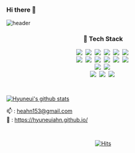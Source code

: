 ### Hi there 👋


![header](https://capsule-render.vercel.app/api?type=soft&color=auto&height=150&section=header&text=Hyuneui_Ahn&fontSize=70&animation=twinkling)

<h3 align="center">🔭 Tech Stack </h3>


<p align="center">
  <img src="https://img.shields.io/badge/Javascript-ffb13b?style=flat-square&logo=javascript&logoColor=white"/></a>&nbsp 
  <img src="https://img.shields.io/badge/Html5-E34F26?style=flat-square&logo=Html5&logoColor=white"/></a>&nbsp
  <img src="https://img.shields.io/badge/css-1572B6?style=flat-square&logo=css3&logoColor=white"/></a>&nbsp
  <img src="https://img.shields.io/badge/Vue-4FC08D?style=flat-square&logo=Vue.Js&logoColor=white"/></a>&nbsp 
  <img src="https://img.shields.io/badge/Quasar-1976D2?style=flat-square&logo=Quasar&logoColor=white"/></a>&nbsp 
  <img src="https://img.shields.io/badge/React-61DAFB?style=flat-square&logo=React&logoColor=white"/></a>&nbsp
  
  <br>
  <img src="https://img.shields.io/badge/Java-007396?style=flat-square&logo=Java&logoColor=white"/></a>&nbsp 
  <img src="https://img.shields.io/badge/SpringBoot-6DB33F?style=flat-square&logo=SpringBoot&logoColor=white"/></a>&nbsp 
  <img src="https://img.shields.io/badge/Spring-6DB32F?style=flat-square&logo=Spring&logoColor=white"/></a>&nbsp 
  <img src="https://img.shields.io/badge/Mssql-E85C33?style=flat-square&logo=MicrosoftSqlServer&logoColor=white"/></a>&nbsp 
  <img src="https://img.shields.io/badge/Oracle-F80000?style=flat-square&logo=Oracle&logoColor=white"/></a>&nbsp 
  <img src="https://img.shields.io/badge/Mysql-E6B91E?style=flat-square&logo=MySql&logoColor=white"/></a>&nbsp 
  
  <br>
  <img src="https://img.shields.io/badge/Docker-2496ED?style=flat-square&logo=Docker&logoColor=white"/></a>&nbsp 
  <img src="https://img.shields.io/badge/Redis-DC382D?style=flat-square&logo=Redis&logoColor=white"/></a>&nbsp 
  
  <br>
  <img src="https://img.shields.io/badge/Python-3766AB?style=flat-square&logo=Python&logoColor=white"/></a>&nbsp
  <img src="https://img.shields.io/badge/C++-00599C?style=flat-square&logo=C%2B%2B&logoColor=white"/></a>&nbsp 
  <img src="https://img.shields.io/badge/C-A8B9CC?style=flat-square&logo=C&logoColor=white"/></a>&nbsp 
  
</p>

<br>

[![Hyuneui's github stats](https://github-readme-stats.vercel.app/api?username=hyunEuiAhn&show_icons=true&theme=radical)](https://github.com/hyunEuiAhn/github-readme-stats) <br>


<!--
[![](https://raw.githubusercontent.com/gyoogle/Card/master/profile-summary-card-output/monokai/1-repos-per-language.svg)](https://github.com/gyoogle) [![](https://raw.githubusercontent.com/gyoogle/Card/master/profile-summary-card-output/monokai/2-most-commit-language.svg)](https://github.com/gyoogle)
[![](https://raw.githubusercontent.com/gyoogle/Card/master/profile-summary-card-output/monokai/3-stats.svg)](https://github.com/gyoogle) [![](https://raw.githubusercontent.com/gyoogle/Card/master/profile-summary-card-output/monokai/4-productive-time.svg)](https://github.com/gyoogle)
[![Gyoogle's github stats](https://github-readme-stats.vercel.app/api?username=gyoogle&show_icons=true&theme=radical)](https://github.com/gyoogle/github-readme-stats)
<br>
[![trophy](https://github-profile-trophy.vercel.app/?username=gyoogle&theme=onedark)](https://github.com/gyoogle/github-profile-trophy)
[![Solved.ac Profile](http://mazassumnida.wtf/api/generate_badge?boj=kim6394)](https://solved.ac/kim6394)
-->


📫 : heahn153@gmail.com  <br>
📝 : https://hyuneuiahn.github.io/

<br>
  
<div align=center>
 
[![Hits](https://hits.seeyoufarm.com/api/count/incr/badge.svg?url=https%3A%2F%2Fgithub.com%2FhyunEuiAhn&count_bg=%2379C83D&title_bg=%23555555&icon=&icon_color=%23E7E7E7&title=hits&edge_flat=false)](https://hits.seeyoufarm.com)

</div>

